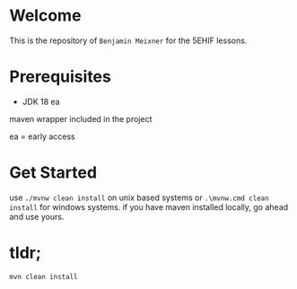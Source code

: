 # Welcome

This is the repository of `Benjamin Meixner` for the 5EHIF lessons.

# Prerequisites

* JDK 18 ea

maven wrapper included in the project

ea = early access

# Get Started

use `./mvnw clean install` on unix based systems or `.\mvnw.cmd clean install` for windows systems.
if you have maven installed locally, go ahead and use yours.

# tldr;

`mvn clean install`
